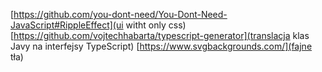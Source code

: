
[https://github.com/you-dont-need/You-Dont-Need-JavaScript#RippleEffect](ui witht only css)
[https://github.com/vojtechhabarta/typescript-generator](translacja klas Javy na interfejsy TypeScript)
[https://www.svgbackgrounds.com/](fajne tła)
